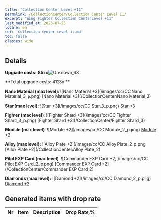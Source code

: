 ```yaml
---
title: "Collection Center Level +11"
permalink: /CollectionCenter/Collection Center Level 11/
excerpt: "Wing Fighter Collection CenterLevel +11"
last_modified_at: 2023-07-25
locale: en
ref: "Collection Center Level 11.md"
toc: false
classes: wide
---
```



## Details

 **Upgrade costs:** **855x**![Unknown_68](/images/item/bh_img25_p.png)

 **Total upgrade costs: 4123x **

 **Nano Material (max level):** ![Nano Material +3](/images/cc/CC Nano Material_3_p.png) [Nano Material +3](/CollectionCenter/Nano Material_3)

 **Star (max level):** ![Star +3](/images/cc/CC Star_3_p.png) [Star +3](/CollectionCenter/Star_3)

 **Fighter (max level):** ![Fighter Shard +3](/images/cc/CC Fighter Shard_3_p.png) [Fighter Shard +3](/CollectionCenter/Fighter Shard_3)

 **Module (max level):** ![Module +2](/images/cc/CC Module_2_p.png) [Module +2](/CollectionCenter/Module_2)

 **Alloy (max level):** ![Alloy Plate +2](/images/cc/CC Alloy Plate_2_p.png) [Alloy Plate +2](/CollectionCenter/Alloy Plate_2)

 **Pilot EXP Card (max level):** ![Commander EXP Card +2](/images/cc/CC Pilot EXP Card_2_p.png) [Commander EXP Card +2](/CollectionCenter/Commander EXP Card_2)

 **Diamonds (max level):** ![Diamond +2](/images/cc/CC Diamond_2_p.png) [Diamond +2](/CollectionCenter/Diamond_2)

## Generated items with drop rate

  |  Nr |     Item   |    Description   |  Drop Rate,% |
  |:----|:----------:|:-----------------|:-------------|

